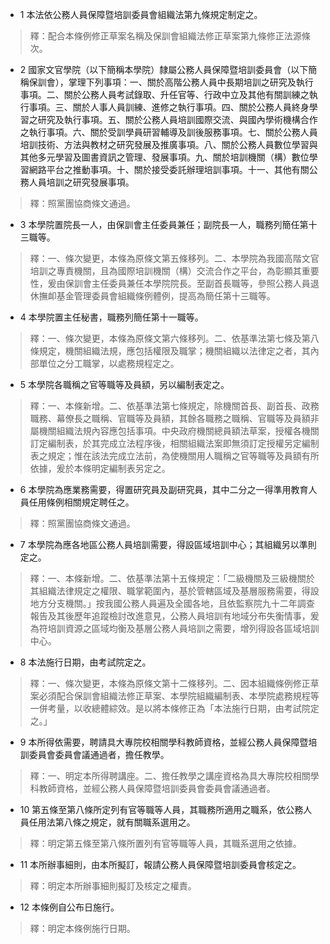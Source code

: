 * 1 本法依公務人員保障暨培訓委員會組織法第九條規定制定之。

> 釋：配合本條例修正草案名稱及保訓會組織法修正草案第九條修正法源條次。

* 2 國家文官學院（以下簡稱本學院）隸屬公務人員保障暨培訓委員會（以下簡稱保訓會），掌理下列事項：一、關於高階公務人員中長期培訓之研究及執行事項。二、關於公務人員考試錄取、升任官等、行政中立及其他有關訓練之執行事項。三、關於人事人員訓練、進修之執行事項。四、關於公務人員終身學習之研究及執行事項。五、關於公務人員培訓國際交流、與國內學術機構合作之執行事項。六、關於受訓學員研習輔導及訓後服務事項。七、關於公務人員培訓技術、方法與教材之研究發展及推廣事項。八、關於公務人員數位學習與其他多元學習及圖書資訊之管理、發展事項。九、關於培訓機關（構）數位學習網路平台之推動事項。十、關於接受委託辦理培訓事項。十一、其他有關公務人員培訓之研究發展事項。

> 釋：照黨團協商條文通過。

* 3 本學院置院長一人，由保訓會主任委員兼任；副院長一人，職務列簡任第十三職等。

> 釋：一、條次變更，本條為原條文第五條移列。二、本學院為我國高階文官培訓之專責機關，且為國際培訓機關（構）交流合作之平台，為彰顯其重要性，爰由保訓會主任委員兼任本學院院長。至副首長職等，參照公務人員退休撫卹基金管理委員會組織條例體例，提高為簡任第十三職等。

* 4 本學院置主任秘書，職務列簡任第十一職等。

> 釋：一、條次變更，本條為原條文第六條移列。二、依基準法第七條及第八條規定，機關組織法規，應包括權限及職掌；機關組織以法律定之者，其內部單位之分工職掌，以處務規程定之。

* 5 本學院各職稱之官等職等及員額，另以編制表定之。

> 釋：一、本條新增。二、依基準法第七條規定，除機關首長、副首長、政務職務、幕僚長之職稱、官職等及員額，其餘各職務之職稱、官職等及員額非屬機關組織法規內容應包括事項。中央政府機關總員額法草案，授權各機關訂定編制表，於其完成立法程序後，相關組織法案即無須訂定授權另定編制表之規定；惟在該法完成立法前，為使機關用人職稱之官等職等及員額有所依據，爰於本條明定編制表另定之。

* 6 本學院為應業務需要，得置研究員及副研究員，其中二分之一得準用教育人員任用條例相關規定聘任之。

> 釋：照黨團協商條文通過。

* 7 本學院為應各地區公務人員培訓需要，得設區域培訓中心；其組織另以準則定之。

> 釋：一、本條新增。二、依基準法第十五條規定：「二級機關及三級機關於其組織法律規定之權限、職掌範圍內，基於管轄區域及基層服務需要，得設地方分支機關。」按我國公務人員遍及全國各地，且依監察院九十二年調查報告及其後歷年追蹤檢討改進意見，公務人員培訓有地域分布失衡情事，爰為符培訓資源之區域均衡及基層公務人員培訓之需要，增列得設各區域培訓中心。

* 8 本法施行日期，由考試院定之。

> 釋：一、條次變更，本條為原條文第十二條移列。二、因本組織條例修正草案必須配合保訓會組織法修正草案、本學院組織編制表、本學院處務規程等一併考量，以收總體綜效。是以將本條修正為「本法施行日期，由考試院定之。」

* 9 本所得依需要，聘請具大專院校相關學科教師資格，並經公務人員保障暨培訓委員會委員會議通過者，擔任教學。

> 釋：一、明定本所得聘講座。二、擔任教學之講座資格為具大專院校相關學科教師資格，並經公務人員保障暨培訓委員會委員會議通過者。

* 10 第五條至第八條所定列有官等職等人員，其職務所適用之職系，依公務人員任用法第八條之規定，就有關職系選用之。

> 釋：明定第五條至第八條所置列有官等職等人員，其職系選用之依據。

* 11 本所辦事細則，由本所擬訂，報請公務人員保障暨培訓委員會核定之。

> 釋：明定本所辦事細則擬訂及核定之權責。

* 12 本條例自公布日施行。

> 釋：明定本條例施行日期。

